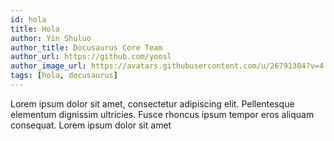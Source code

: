 ```yaml
---
id: hola
title: Hola
author: Yin Shuluo
author_title: Docusaurus Core Team
author_url: https://github.com/yoosl
author_image_url: https://avatars.githubusercontent.com/u/26791304?v=4
tags: [hola, docusaurus]
---
```


Lorem ipsum dolor sit amet, consectetur adipiscing elit. Pellentesque elementum dignissim ultricies. Fusce rhoncus ipsum tempor eros aliquam consequat. Lorem ipsum dolor sit amet
